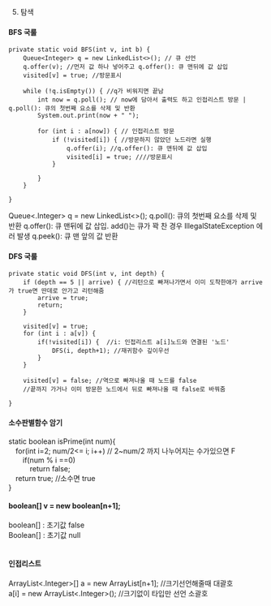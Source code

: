 5. 탐색 


#### BFS 국룰

	private static void BFS(int v, int b) {
 		Queue<Integer> q = new LinkedList<>(); // 큐 선언
		q.offer(v); //먼저 값 하나 넣어주고 q.offer(): 큐 맨뒤에 값 삽입
		visited[v] = true; //방문표시

		while (!q.isEmpty()) { //q가 비워지면 끝남
			int now = q.poll(); // now에 담아서 출력도 하고 인접리스트 방문 | q.poll(): 큐의 첫번째 요소를 삭제 및 반환
			System.out.print(now + " ");

			for (int i : a[now]) { // 인접리스트 방문
				if (!visited[i]) { //방문하지 않았던 노드라면 실행
					q.offer(i); //q.offer(): 큐 맨뒤에 값 삽입
					visited[i] = true; ////방문표시
				}

			}
		}

	}


Queue<.Integer> q = new LinkedList<>();
q.poll(): 큐의 첫번째 요소를 삭제 및 반환
q.offer(): 큐 맨뒤에 값 삽입. add()는 큐가 꽉 찬 경우 IllegalStateException 에러 발생
q.peek(): 큐 맨 앞의 값 반환

#### DFS 국룰

	private static void DFS(int v, int depth) {
		if (depth == 5 || arrive) { //리턴으로 빠져나가면서 이미 도착한애가 arrive가 true면 딴데로 안가고 리턴해줌
			arrive = true;
			return;
		}

		visited[v] = true;
		for (int i : a[v]) {
			if(!visited[i]) {  //i: 인접리스트 a[i]노드와 연결된 '노드'
				DFS(i, depth+1); //재귀함수 깊이우선
			}
		}
		
		visited[v] = false; //역으로 빠져나올 때 노드를 false
		//끝까지 가거나 이미 방문한 노드에서 뒤로 빠져나올 때 false로 바꿔줌

	}

#### 소수판별함수 암기
static boolean isPrime(int num){<br>
 for(int i=2; num/2<= i; i++) // 2~num/2 까지 나누어지는 수가있으면 F<br>
  if(num % i ==0)<br>
   return false;<br>
 return true; //소수면 true<br>
}<br>

#### boolean[] v = new boolean[n+1];
boolean[] : 초기값 false<br>
Boolean[] : 초기값 null<br>
<br>

#### 인접리스트
ArrayList<.Integer>[] a = new ArrayList[n+1]; //크기선언해줄때 대괄호<br>
a[i] = new ArrayList<.Integer>(); //크기없이 타입만 선언 소괄호<br>
<br>
